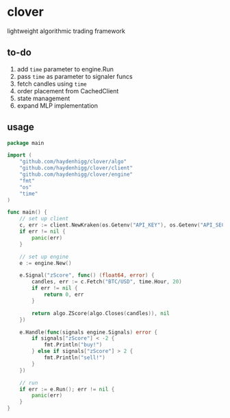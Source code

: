 # clover
lightweight algorithmic trading framework

## to-do
1. add `time` parameter to engine.Run
2. pass `time` as parameter to signaler funcs
3. fetch candles using `time`
4. order placement from CachedClient
5. state management
6. expand MLP implementation

## usage
```go
package main

import (
	"github.com/haydenhigg/clover/algo"
	"github.com/haydenhigg/clover/client"
	"github.com/haydenhigg/clover/engine"
	"fmt"
	"os"
	"time"
)

func main() {
	// set up client
	c, err := client.NewKraken(os.Getenv("API_KEY"), os.Getenv("API_SECRET"))
	if err != nil {
		panic(err)
	}

	// set up engine
	e := engine.New()

	e.Signal("zScore", func() (float64, error) {
		candles, err := c.Fetch("BTC/USD", time.Hour, 20)
		if err != nil {
			return 0, err
		}

		return algo.ZScore(algo.Closes(candles)), nil
	})

	e.Handle(func(signals engine.Signals) error {
		if signals["zScore"] < -2 {
			fmt.Println("buy!")
		} else if signals["zScore"] > 2 {
			fmt.Println("sell!")
		}
	})

	// run
	if err := e.Run(); err != nil {
		panic(err)
	}
}
````
